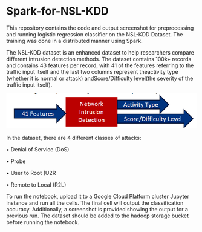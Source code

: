 # Spark-for-NSL-KDD

This repository contains the code and output screenshot for preprocessing and running logistic regression classifier on the NSL-KDD Dataset. The training was done in a distributed manner using Spark.

The NSL-KDD dataset is an enhanced dataset to help researchers compare different intrusion detection methods.
The dataset contains 100k+ records and contains 43 features per record, with 41 of the features referring to the traffic input itself and the last two columns represent theactivity type (whether it is normal or attack) andScore/Difficulty level(the severity of the traffic input itself).

![Layout of the Dataset](nsl_kdd.png)

In the dataset, there are 4 different classes of attacks:

• Denial of Service (DoS)

• Probe

• User to Root (U2R

• Remote to Local (R2L)

To run the notebook, upload it to a Google Cloud Platform cluster Jupyter instance and run all the cells. The final cell will output the classification accuracy. Additionally, a screenshot is provided showing the output for a previous run. The dataset should be added to the hadoop storage bucket before running the notebook. 
